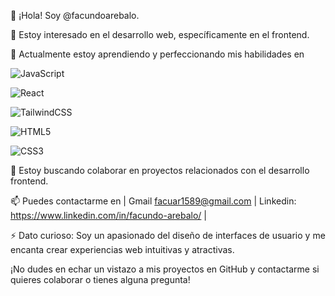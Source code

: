 👋 ¡Hola! Soy @facundoarebalo.

👀 Estoy interesado en el desarrollo web, específicamente en el frontend.

🌱 Actualmente estoy aprendiendo y perfeccionando mis habilidades en 


![JavaScript](https://img.shields.io/badge/javascript-%23323330.svg?style=for-the-badge&logo=javascript&logoColor=%23F7DF1E)

![React](https://img.shields.io/badge/react-%2320232a.svg?style=for-the-badge&logo=react&logoColor=%2361DAFB) 

![TailwindCSS](https://img.shields.io/badge/tailwindcss-%2338B2AC.svg?style=for-the-badge&logo=tailwind-css&logoColor=white) 

![HTML5](https://img.shields.io/badge/html5-%23E34F26.svg?style=for-the-badge&logo=html5&logoColor=white) 

![CSS3](https://img.shields.io/badge/css3-%231572B6.svg?style=for-the-badge&logo=css3&logoColor=white)


💞️ Estoy buscando colaborar en proyectos relacionados con el desarrollo frontend.


📫 Puedes contactarme en | Gmail facuar1589@gmail.com | Linkedin: https://www.linkedin.com/in/facundo-arebalo/ |


⚡ Dato curioso: Soy un apasionado del diseño de interfaces de usuario y me encanta crear experiencias web intuitivas y atractivas.


¡No dudes en echar un vistazo a mis proyectos en GitHub y contactarme si quieres colaborar o tienes alguna pregunta!

